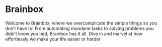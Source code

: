 # Brainbox
Welcome to Brainbox, where we overcomplicate the simple things so you don’t have to! From automating mundane tasks to solving problems you didn’t know you had, Brainbox has it all. Dive in and marvel at how effortlessly we make your life easier or harder

